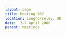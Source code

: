 ```yaml
---
layout: page
title: Meeting 037
location: Longhorseley, UK
date:  3–7 April 2000
parent: Meetings
---
```

